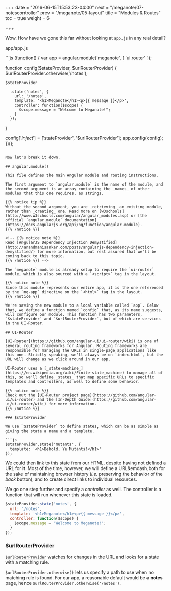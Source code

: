 +++
date = "2016-06-15T15:53:23-04:00"
next = "/meganote/07-notescontroller"
prev = "/meganote/05-layout"
title = "Modules & Routes"
toc = true
weight = 6

+++

Wow. How have we gone this far without looking at `app.js` in any real detail?

<p class="file">app/app.js</p>
```js
(function() {
  var app = angular.module('meganote', [
    'ui.router'
  ]);

  function config($stateProvider, $urlRouterProvider) {
    $urlRouterProvider.otherwise('/notes');

    $stateProvider

      .state('notes', {
        url: '/notes',
        template: '<h1>Meganote</h1><p>{{ message }}</p>',
        controller: function($scope) {
          $scope.message = "Welcome to Meganote!";
        }
      });
  }

  config['$inject'] = ['$stateProvider', '$urlRouterProvider'];
  app.config(config);
})();
```

Now let's break it down.

## angular.module()

This file defines the main Angular module and routing instructions.

The first argument to `angular.module` is the name of the module, and the second argument is an array containing the _names_ of other modules that this one requires, as strings.

{{% notice tip %}}
Without the second argument, you are _retrieving_ an existing module, rather than _creating_ one. Read more on [w3schools](http://www.w3schools.com/angular/angular_modules.asp) or [the official `angular.module` documentation](https://docs.angularjs.org/api/ng/function/angular.module).
{{% /notice %}}

<!-- {{% notice note %}}
Read [AngularJS Dependency Injection Demystified](http://anandmanisankar.com/posts/angularjs-dependency-injection-demystified/) for more information, but rest assured that we'll be coming back to this topic.
{{% /notice %}} -->

The `meganote` module is already setup to require the `ui-router` module, which is also sourced with a `<script>` tag in the layout.

{{% notice note %}}
Since this module represents our entire app, it is the one referenced by the `ng-app` directive on the `<html>` tag in the layout.
{{% /notice %}}

We're saving the new module to a local variable called `app`. Below that, we define a function named `config` that, as its name suggests, will configure our module. This function has two parameters, `$stateProvider` and `$urlRouterProvider`, but of which are services in the UI-Router.

## UI-Router

[UI-Router](https://github.com/angular-ui/ui-router/wiki) is one of several routing frameworks for Angular. Routing frameworks are responsible for managing the URLs in single-page applications like this one. Strictly speaking, we'll always be on `index.html`, but the URL will change as we click around in our app.

UI-Router uses a [_state-machine_](https://en.wikipedia.org/wiki/Finite-state_machine) to manage all of this, so we'll define _states_ that map specific URLs to specific templates and controllers, as well to define some behavior.

{{% notice note %}}
Check out the [UI-Router project page](https://github.com/angular-ui/ui-router) and the [In-Depth Guide](https://github.com/angular-ui/ui-router/wiki) for more information.
{{% /notice %}}

### $stateProvider

We use `$stateProvider` to define states, which can be as simple as giving the state a name and a template.

```js
$stateProvider.state('mutants', {
  template: '<h1>Behold, Ye Mutants!</h1>'
});
```

We could then link to this state from our HTML, despite having not defined a URL for it. Most of the time, however, we will define a URL&emdash;both for the sake of maintaining browser history (_i.e._ preserving the behavior of the _back_ button), and to create direct links to individual resources.

We go one step further and specify a _controller_ as well. The controller is a function that will run whenever this state is loaded.

```js
$stateProvider.state('notes', {
  url: '/notes',
  template: '<h1>Meganote</h1><p>{{ message }}</p>',
  controller: function($scope) {
    $scope.message = "Welcome to Meganote!";
  }
});
```

### $urlRouterProvider

[`$urlRouterProvider`](http://angular-ui.github.io/ui-router/site/#/api/ui.router.router.$urlRouterProvider) watches for changes in the URL and looks for a state with a matching rule.

`$urlRouterProvider.otherwise()` lets us specify a path to use when no matching rule is found. For our app, a reasonable default would be a **notes** page, hence `$urlRouterProvider.otherwise('/notes')`.
